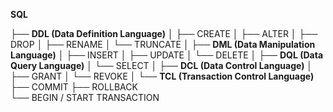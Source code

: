 **SQL**

├── **DDL (Data Definition Language)**
│   ├── CREATE
│   ├── ALTER
│   ├── DROP
│   ├── RENAME
│   └── TRUNCATE
│
├── **DML (Data Manipulation Language)**
│   ├── INSERT
│   ├── UPDATE
│   └── DELETE
│
├── **DQL (Data Query Language)**
│   └── SELECT
│
├── **DCL (Data Control Language)**
│   ├── GRANT
│   └── REVOKE
│
└── **TCL (Transaction Control Language)**
    ├── COMMIT
    ├── ROLLBACK    
    └── BEGIN / START TRANSACTION

